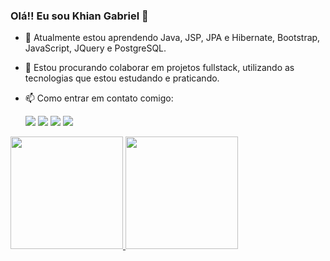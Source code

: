 ### Olá!! Eu sou Khian Gabriel 👋

- 🌱 Atualmente estou aprendendo Java, JSP, JPA e Hibernate, Bootstrap, JavaScript, JQuery e PostgreSQL.
- 👯 Estou procurando colaborar em projetos fullstack, utilizando as tecnologias que estou estudando e praticando.
- 📫 Como entrar em contato comigo:
  
  <div>
   <a href="https://www.youtube.com/https://www.youtube.com/@KhianFortunato" target="_blank"><img loading="lazy" src="https://img.shields.io/badge/YouTube-FF0000?style=for-the-badge&logo=youtube&logoColor=white" target="_blank"></a>
    <a href="https://www.instagram.com/_khiangabriel/" target="_blank"><img loading="lazy" src="https://img.shields.io/badge/-Instagram-%23E4405F?style=for-the-badge&logo=instagram&logoColor=white" target="_blank"></a>
    <a href = "mailto:khiankgbf@gmail.com"><img loading="lazy" src="https://img.shields.io/badge/Gmail-D14836?style=for-the-badge&logo=gmail&logoColor=white" target="_blank"></a>
    <a href="https://www.linkedin.com/in/khian-gabriel/" target="_blank"><img loading="lazy" src="https://img.shields.io/badge/-LinkedIn-%230077B5?style=for-the-badge&logo=linkedin&logoColor=white" target="_blank"></a>   
    </div>

<div>
<a href="https://github.com/KhianGabriel">
    <img loading="lazy" height="180em" src="https://github-readme-stats.vercel.app/api/top-langs/?username=KhianGabriel&layout=compact&langs_count=7&theme=dracula"/>
    <img loading="lazy" height="180em" src="https://github-readme-stats.vercel.app/api?username=KhianGabriel&show_icons=true&theme=dracula&include_all_commits=true&count_private=true"/>
  </a>
</div>

